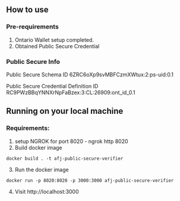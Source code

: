 ## How to use

### Pre-requirements
1. Ontario Wallet setup completed.
2. Obtained Public Secure Credential 

### Public Secure Info
Public Secure Schema ID
6ZRC6oXp9svMBFCzmXWtux:2:ps-uid:0.1

Public Secure Credential Definition ID
RC9PWzBBqYNNXrNpFaBzex:3:CL:26909:ont_id_0.1

## Running on your local machine
### Requirements:
1. setup NGROK for port 8020 - ngrok http 8020
2. Build docker image
<pre>
<code>docker build . -t afj-public-secure-verifier</code>
</pre>
3. Run the docker image
<pre>
<code>docker run -p 8020:8020 -p 3000:3000 afj-public-secure-verifier</code>
</pre>
4. Visit http://localhost:3000 
